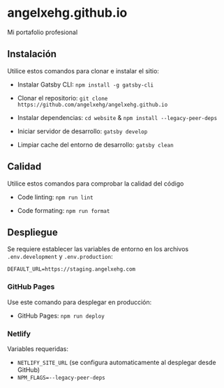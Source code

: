 # angelxehg.github.io

Mi portafolio profesional

## Instalación

Utilice estos comandos para clonar e instalar el sitio:

- Instalar Gatsby CLI: `npm install -g gatsby-cli`

- Clonar el repositorio: `git clone https://github.com/angelxehg/angelxehg.github.io`

- Instalar dependencias: `cd website` & `npm install --legacy-peer-deps`

- Iniciar servidor de desarrollo: `gatsby develop`

- Limpiar cache del entorno de desarrollo: `gatsby clean`

## Calidad

Utilice estos comandos para comprobar la calidad del código

- Code linting: `npm run lint`

- Code formating: `npm run format`

## Despliegue

Se requiere establecer las variables de entorno en los archivos `.env.development` y `.env.production`:

```env
DEFAULT_URL=https://staging.angelxehg.com
```

### GitHub Pages

Use este comando para desplegar en producción:

- GitHub Pages: `npm run deploy`

### Netlify

Variables requeridas:

- `NETLIFY_SITE_URL` (se configura automaticamente al desplegar desde GitHub)
- `NPM_FLAGS=--legacy-peer-deps`
